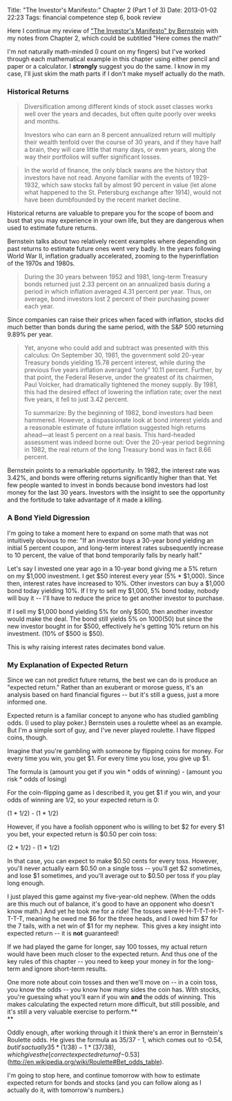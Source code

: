 Title: "The Investor's Manifesto:" Chapter 2 (Part 1 of 3)
Date: 2013-01-02 22:23
Tags: financial competence step 6, book review


Here I continue my review of ["The Investor's Manifesto" by
Bernstein](/2012/12/30/the-investors-manifesto-by-william-j-bernstein "“The Investor’s Manifesto” by William J. Bernstein")
with my notes from Chapter 2, which could be subtitled "Here comes the
math!"

I'm not naturally math-minded (I count on my fingers) but I've worked
through each mathematical example in this chapter using either pencil
and paper or a calculator. I **strongly** suggest you do the same. I
know in my case, I'll just skim the math parts if I don't make myself
actually do the math.

### Historical Returns

> Diversification among different kinds of stock asset classes works
> well over the years and decades, but often quite poorly over weeks and
> months.
>
> Investors who can earn an 8 percent annualized return will multiply
> their wealth tenfold over the course of 30 years, and if they have
> half a brain, they will care little that many days, or even years,
> along the way their portfolios will suffer significant losses.

> In the world of finance, the only black swans are the history that
> investors have not read. Anyone familiar with the events of 1929-1932,
> which saw stocks fall by almost 90 percent in value (let alone what
> happened to the St. Petersburg exchange after 1914), would not have
> been dumbfounded by the recent market decline.

Historical returns are valuable to prepare you for the scope of boom and
bust that you may experience in your own life, but they are dangerous
when used to estimate future returns.

Bernstein talks about two relatively recent examples where depending on
past returns to estimate future ones went very badly. In the years
following World War II, inflation gradually accelerated, zooming to the
hyperinflation of the 1970s and 1980s.

> During the 30 years between 1952 and 1981, long-term Treasury bonds
> returned just 2.33 percent on an annualized basis during a period in
> which inflation averaged 4.31 percent per year. Thus, on average, bond
> investors lost 2 percent of their purchasing power each year.

Since companies can raise their prices when faced with inflation, stocks
did much better than bonds during the same period, with the S&P 500
returning 9.89% per year.

> Yet, anyone who could add and subtract was presented with this
> calculus: On September 30, 1981, the government sold 20-year Treasury
> bonds yielding 15.78 percent interest, while during the previous five
> years inflation averaged “only” 10.11 percent. Further, by that point,
> the Federal Reserve, under the greatest of its chairmen, Paul Volcker,
> had dramatically tightened the money supply. By 1981, this had the
> desired effect of lowering the inflation rate; over the next five
> years, it fell to just 3.42 percent.
>
> To summarize: By the beginning of 1982, bond investors had been
> hammered. However, a dispassionate look at bond interest yields and a
> reasonable estimate of future inflation suggested high returns
> ahead—at least 5 percent on a real basis. This hard-headed assessment
> was indeed borne out: Over the 20-year period beginning in 1982, the
> real return of the long Treasury bond was in fact 8.66 percent.

Bernstein points to a remarkable opportunity. In 1982, the interest rate
was 3.42%, and bonds were offering returns significantly higher than
that. Yet few people wanted to invest in bonds because bond investors
had lost money for the last 30 years. Investors with the insight to see
the opportunity and the fortitude to take advantage of it made a
killing.

### A Bond Yield Digression

I'm going to take a moment here to expand on some math that was not
intuitively obvious to me: "If an investor buys a 30-year bond yielding
an initial 5 percent coupon, and long-term interest rates subsequently
increase to 10 percent, the value of that bond temporarily falls by
nearly half."

Let's say I invested one year ago in a 10-year bond giving me a 5%
return on my $1,000 investment. I get $50 interest every year (5% *
$1,000). Since then, interest rates have increased to 10%. Other
investors can buy a $1,000 bond today yielding 10%. If I try to sell my
$1,000, 5% bond today, nobody will buy it -- I'll have to reduce the
price to get another investor to purchase.

If I sell my $1,000 bond yielding 5% for only $500, then another
investor would make the deal. The bond still yields 5% on $1000 ($50)
but since the new investor bought in for $500, effectively he's getting
10% return on his investment. (10% of $500 is $50).

This is why raising interest rates decimates bond value.

### My Explanation of Expected Return

Since we can not predict future returns, the best we can do is produce
an "expected return." Rather than an exuberant or morose guess, it's an
analysis based on hard financial figures -- but it's still a guess, just
a more informed one.

Expected return is a familiar concept to anyone who has studied gambling
odds. (I used to play poker.) Bernstein uses a roulette wheel as an
example. But I'm a simple sort of guy, and I've never played roulette. I
have flipped coins, though.

Imagine that you're gambling with someone by flipping coins for money.
For every time you win, you get $1. For every time you lose, you give
up $1.

The formula is (amount you get if you win * odds of winning) - (amount
you risk * odds of losing)

For the coin-flipping game as I described it, you get $1 if you win,
and your odds of winning are 1/2, so your expected return is 0:

(1 * 1/2) - (1 * 1/2)

However, if you have a foolish opponent who is willing to bet $2 for
every $1 you bet, your expected return is $0.50 per coin toss:

(2 * 1/2) - (1 * 1/2)

In that case, you can expect to make $0.50 cents for every toss.
However, you'll never actually earn $0.50 on a single toss -- you'll
get $2 sometimes, and lose $1 sometimes, and you'll average out to
$0.50 per toss if you play long enough.

I just played this game against my five-year-old nephew. (When the odds
are this much out of balance, it's good to have an opponent who doesn't
know math.) And yet he took me for a ride! The tosses were
H-H-T-T-T-H-T-T-T-T, meaning he owed me $6 for the three heads, and I
owed him $7 for the 7 tails, with a net win of $1 for my nephew.  This
gives a key insight into expected return -- it is **not** guaranteed!

If we had played the game for longer, say 100 tosses, my actual return
would have been much closer to the expected return. And thus one of the
key rules of this chapter -- you need to keep your money in for the
long-term and ignore short-term results.

One more note about coin tosses and then we'll move on -- in a coin
toss, you know the odds -- you know how many sides the coin has. With
stocks, you're guessing what you'll earn if you win **and** the odds of
winning. This makes calculating the expected return more difficult, but
still possible, and it's still a very valuable exercise to perform.**  
**

Oddly enough, after working through it I think there's an error in
Bernstein's Roulette odds. He gives the formula as 35/37 - 1, which
comes out to -$0.54, but it's actually 35*(1/38) -  1* (37/38), which
gives the [correct expected return
of -$0.53](http://en.wikipedia.org/wiki/Roulette#Bet_odds_table).

I'm going to stop here, and continue tomorrow with how to estimate
expected return for bonds and stocks (and you can follow along as I
actually do it, with tomorrow's numbers.)

